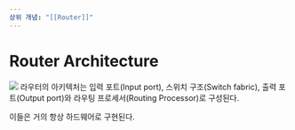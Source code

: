 ```yaml
---
상위 개념: "[[Router]]"
---
```

# Router Architecture
![](https://i.imgur.com/lliW72m.png)
라우터의 아키텍처는 입력 포트(Input port), 스위치 구조(Switch fabric), 출력 포트(Output port)와 라우팅 프로세서(Routing Processor)로 구성된다. 

이들은 거의 항상 하드웨어로 구현된다.
 


